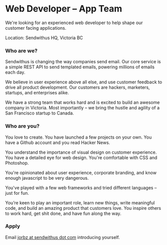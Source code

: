 # Web Developer &ndash; App Team

We're looking for an experienced web developer to help shape our customer facing applications.

Location: Sendwithus HQ, Victoria BC

### Who are we?

Sendwithus is changing the way companies send email. Our core service is a simple REST API to send templated emails, powering millions of emails each day.

We believe in user experience above all else, and use customer feedback to drive all product development. Our customers are hackers, marketers, startups, and enterprises alike.

We have a strong team that works hard and is excited to build an awesome company in Victoria. Most importantly – we bring the hustle and agility of a San Francisco startup to Canada. 

### Who are you?

You love to create. You have launched a few projects on your own. You have a Github account and you read Hacker News. 

You understand the importance of visual design on customer experience. You have a detailed eye for web design. You're comfortable with CSS and Photoshop.

You're opinionated about user experience, corporate branding, and know enough javascript to be very dangerous.

You've played with a few web frameworks and tried different languages &ndash; just for fun.

You’re keen to play an important role, learn new things, write meaningful code, and build an amazing product that customers love. You inspire others to work hard, get shit done, and have fun along the way.

### Apply
Email [jorbz at sendwithus dot com](mailto:jorbz@sendwithus.com) introducing yourself.

